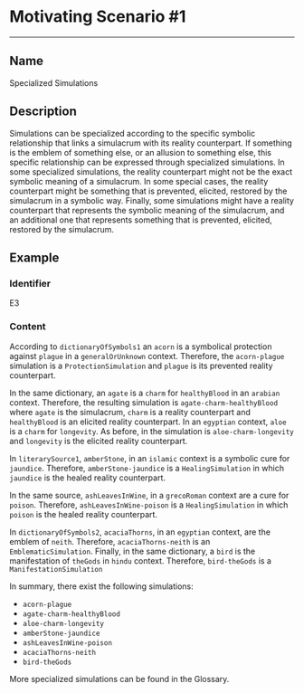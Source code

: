 # Motivating Scenario #1

***

## Name

Specialized Simulations

## Description

Simulations can be specialized according to the specific symbolic relationship that links a simulacrum with its reality counterpart. If something is the emblem of something else, or an allusion to something else, this specific relationship can be expressed through specialized simulations. In some specialized simulations, the reality counterpart might not be the exact symbolic meaning of a simulacrum. In some special cases, the reality counterpart might be something that is prevented, elicited, restored by the simulacrum in a symbolic way. Finally, some simulations might have a reality counterpart that represents the symbolic meaning of the simulacrum, and an additional one that represents something that is prevented, elicited, restored by the simulacrum.


## Example

### Identifier

E3

### Content


According to `dictionaryOfSymbols1` an `acorn` is a symbolical protection against `plague` in a `generalOrUnknown` context. Therefore, the `acorn-plague` simulation is a `ProtectionSimulation` and `plague` is its prevented reality counterpart.

In the same dictionary, an `agate` is a `charm` for `healthyBlood` in an `arabian` context. Therefore, the resulting simulation is `agate-charm-healthyBlood` where `agate` is the simulacrum, `charm` is a reality counterpart and `healthyBlood` is an elicited reality counterpart.
In an `egyptian` context, `aloe` is a `charm` for `longevity`. As before, in the simulation is `aloe-charm-longevity` and `longevity` is the elicited reality counterpart.

In `literarySource1`, `amberStone`, in an `islamic` context is a symbolic cure for `jaundice`. Therefore, `amberStone-jaundice` is a `HealingSimulation` in which `jaundice` is the healed reality counterpart.

In the same source, `ashLeavesInWine`, in a `grecoRoman` context are a cure for `poison`. Therefore, `ashLeavesInWine-poison` is a `HealingSimulation` in which `poison` is the healed reality counterpart.

In `dictionaryOfSymbols2`, `acaciaThorns`, in an `egyptian` context, are the emblem of `neith`. Therefore, `acaciaThorns-neith` is an `EmblematicSimulation`.
Finally, in the same dictionary, a `bird` is the manifestation of `theGods` in `hindu` context. Therefore, `bird-theGods` is a `ManifestationSimulation`

In summary, there exist the following simulations:

* `acorn-plague`
* `agate-charm-healthyBlood`
* `aloe-charm-longevity`
* `amberStone-jaundice`
* `ashLeavesInWine-poison`
* `acaciaThorns-neith`
* `bird-theGods`

More specialized simulations can be found in the Glossary.

